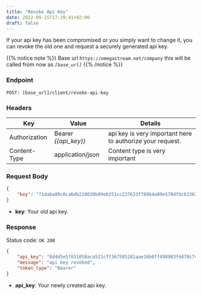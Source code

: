 ```yaml
---
title: "Revoke Api Key"
date: 2022-09-15T17:39:41+02:00
draft: false
---
```


If your api key has been compromised or you simply want to change it, you can revoke the old one and request a securely generated api key.

{{% notice note %}}
Base url `https://omegastream.net/company` this will be called from now as *`[base_url]`*
{{% /notice %}}

### Endpoint
```url
POST: [base_url]/client/revoke-api-key
```

### Headers
| Key           | Value              | Details                                                 |
|---------------|--------------------|---------------------------------------------------------|
| Authorization | Bearer *{{api_key}}* | api key is very important here to authorize your request. |
| Content-Type  | application/json   | Content type is very important   |


### Request Body
```json
{
    "key": "71daba89c8ca6db220020b89eb251cc237633f78964a09e570dfbc62363fa67e"
}
```
- **key**: Your old api key.

### Response
Status code: `OK 200`

```json
{
    "api_key": "0d4d5e5f031058aca521cff367585281aae16b0ff498983fd478c7404bf56f40",
    "message": "api key revoked",
    "token_type": "Bearer"
}
```
- **api_key**: Your newly created api key.